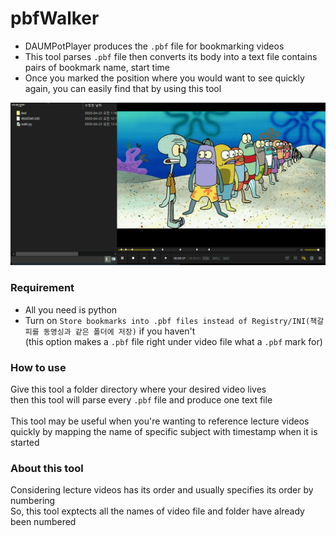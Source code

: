 # pbfWalker
- DAUMPotPlayer produces the `.pbf` file for bookmarking videos
- This tool parses `.pbf` file then converts its body into a text file contains pairs of bookmark name, start time
- Once you marked the position where you would want to see quickly again, you can easily find that by using this tool
<img src="https://raw.githubusercontent.com/Sessho-maru/pbfWalker/master/test/01.example.gif" />

### Requirement
- All you need is python
- Turn on `Store bookmarks into .pbf files instead of Registry/INI(책갈피를 동영싱과 같은 폴더에 저장)` if you haven't </br>(this option makes a `.pbf` file right under video file what a `.pbf` mark for)
### How to use
Give this tool a folder directory where your desired video lives</br>
then this tool will parse every `.pbf` file and produce one text file</br></br>
This tool may be useful when you're wanting to reference lecture videos quickly by mapping the name of specific subject with timestamp when it is started</br>

### About this tool
Considering lecture videos has its order and usually specifies its order by numbering</br>
So, this tool exptects all the names of video file and folder have already been numbered
